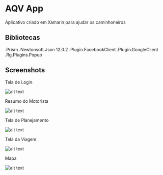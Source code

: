 # AQV App
Aplicativo criado em Xamarin para ajudar os caminhoneiros


## Bibliotecas
.Prism
.Newtonsoft.Json 12.0.2
.Plugin.FacebookClient
.Plugin.GoogleClient
.Rg.Plugins.Popup

## Screenshots

Tela de Login 

![alt text](https://github.com/leandrosdias/AQVApp/blob/master/AQVApp/Screenshots/LoginScreen.jpeg)

Resumo do Motorista 

![alt text](https://github.com/leandrosdias/AQVApp/blob/master/AQVApp/Screenshots/UserScreen.jpeg)

Tela de Planejamento

![alt text](https://github.com/leandrosdias/AQVApp/blob/master/AQVApp/Screenshots/PlanningScreen.jpeg)

Tela da Viagem

![alt text](https://github.com/leandrosdias/AQVApp/blob/master/AQVApp/Screenshots/TravelScreen.jpeg)

Mapa

![alt text](https://github.com/leandrosdias/AQVApp/blob/master/AQVApp/Screenshots/MapScreen.jpeg)
